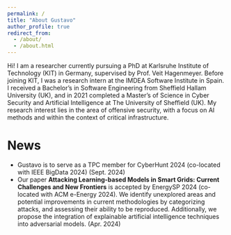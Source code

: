 ```yaml
---
permalink: /
title: "About Gustavo"
author_profile: true
redirect_from: 
  - /about/
  - /about.html
---
```


Hi! I am a researcher currently pursuing a PhD at Karlsruhe Institute of Technology (KIT) in Germany, supervised by Prof. Veit Hagenmeyer. Before joining KIT, I was a research intern at the IMDEA Software Institute in Spain. I received a Bachelor’s in Software Engineering from Sheffield Hallam University (UK), and in 2021 completed a Master’s of Science in Cyber Security and Artificial Intelligence at The University of Sheffield (UK). My research interest lies in the area of offensive security, with a focus on AI methods and within the context of critical infrastructure.

News
======

* Gustavo is to serve as a TPC member for CyberHunt 2024 (co-located with IEEE BigData 2024) (Sept. 2024)
* Our paper **Attacking Learning-based Models in Smart Grids: Current Challenges and New Frontiers** is accepted by EnergySP 2024 (co-located with ACM e-Energy 2024). We identify unexplored areas and potential improvements in current methodologies by categorizing attacks, and assessing their ability to be reproduced. Additionally, we propose the integration of explainable artificial intelligence techniques into adversarial models. (Apr. 2024)
